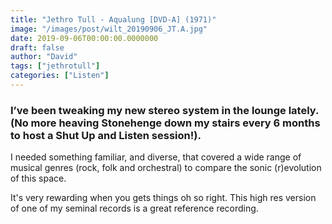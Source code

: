 ```yaml
---
title: "Jethro Tull - Aqualung [DVD-A] (1971)"
image: "/images/post/wilt_20190906_JT.A.jpg"
date: 2019-09-06T00:00:00.0000000
draft: false
author: "David"
tags: ["jethrotull"]
categories: ["Listen"]
---
```

### I’ve been tweaking my new stereo system in the lounge lately. (No more heaving Stonehenge down my stairs every 6 months to host a Shut Up and Listen session!). 

 I needed something familiar, and diverse, that covered a wide range of musical genres (rock, folk and orchestral) to compare the sonic (r)evolution of this space. 

 It's very rewarding when you gets things oh so right. This high res version of one of my seminal records is a great reference recording.